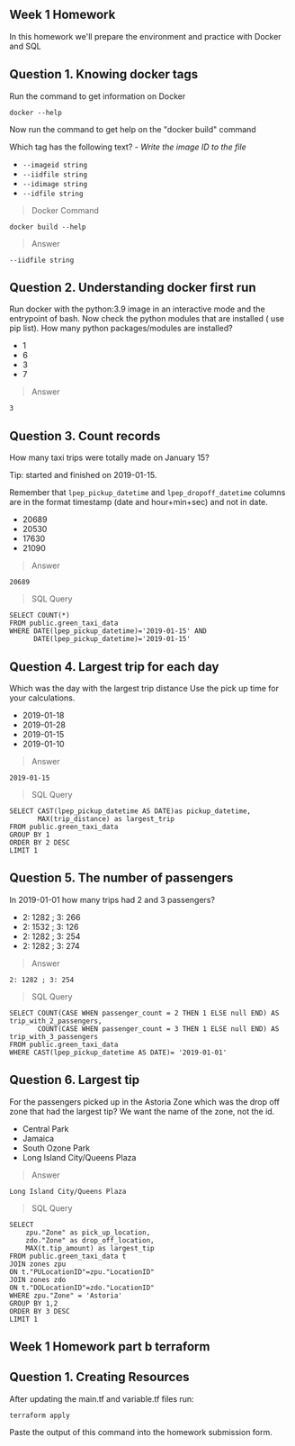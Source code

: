 ## Week 1 Homework

In this homework we'll prepare the environment 
and practice with Docker and SQL


## Question 1. Knowing docker tags

Run the command to get information on Docker 

```docker --help```

Now run the command to get help on the "docker build" command

Which tag has the following text? - *Write the image ID to the file* 

- `--imageid string`
- `--iidfile string`
- `--idimage string`
- `--idfile string`

>Docker Command
```
docker build --help
```
>Answer
```
--iidfile string
```

## Question 2. Understanding docker first run 

Run docker with the python:3.9 image in an interactive mode and the entrypoint of bash.
Now check the python modules that are installed ( use pip list). 
How many python packages/modules are installed?

- 1
- 6
- 3
- 7

>Answer
```
3
```


## Question 3. Count records 

How many taxi trips were totally made on January 15?

Tip: started and finished on 2019-01-15. 

Remember that `lpep_pickup_datetime` and `lpep_dropoff_datetime` columns are in the format timestamp (date and hour+min+sec) and not in date.

- 20689
- 20530
- 17630
- 21090

> Answer
```
20689
```
> SQL Query
```
SELECT COUNT(*) 
FROM public.green_taxi_data 
WHERE DATE(lpep_pickup_datetime)='2019-01-15' AND
      DATE(lpep_pickup_datetime)='2019-01-15' 
```

## Question 4. Largest trip for each day

Which was the day with the largest trip distance
Use the pick up time for your calculations.

- 2019-01-18
- 2019-01-28
- 2019-01-15
- 2019-01-10

> Answer
```
2019-01-15
```

> SQL Query
```
SELECT CAST(lpep_pickup_datetime AS DATE)as pickup_datetime,
       MAX(trip_distance) as largest_trip
FROM public.green_taxi_data 
GROUP BY 1 
ORDER BY 2 DESC 
LIMIT 1
```

## Question 5. The number of passengers

In 2019-01-01 how many trips had 2 and 3 passengers?
 
- 2: 1282 ; 3: 266
- 2: 1532 ; 3: 126
- 2: 1282 ; 3: 254
- 2: 1282 ; 3: 274

> Answer
```
2: 1282 ; 3: 254
```

> SQL Query
```
SELECT COUNT(CASE WHEN passenger_count = 2 THEN 1 ELSE null END) AS trip_with_2_passengers,
	   COUNT(CASE WHEN passenger_count = 3 THEN 1 ELSE null END) AS trip_with_3_passengers
FROM public.green_taxi_data 
WHERE CAST(lpep_pickup_datetime AS DATE)= '2019-01-01' 
```

## Question 6. Largest tip

For the passengers picked up in the Astoria Zone which was the drop off zone that had the largest tip?
We want the name of the zone, not the id.


- Central Park
- Jamaica
- South Ozone Park
- Long Island City/Queens Plaza

> Answer
```
Long Island City/Queens Plaza
```

> SQL Query
```
SELECT 
	zpu."Zone" as pick_up_location,
	zdo."Zone" as drop_off_location,
	MAX(t.tip_amount) as largest_tip
FROM public.green_taxi_data t
JOIN zones zpu
ON t."PULocationID"=zpu."LocationID"
JOIN zones zdo
ON t."DOLocationID"=zdo."LocationID"
WHERE zpu."Zone" = 'Astoria'
GROUP BY 1,2
ORDER BY 3 DESC
LIMIT 1
```

## Week 1 Homework part b terraform

## Question 1. Creating Resources

After updating the main.tf and variable.tf files run:

```
terraform apply
```


Paste the output of this command into the homework submission form.












